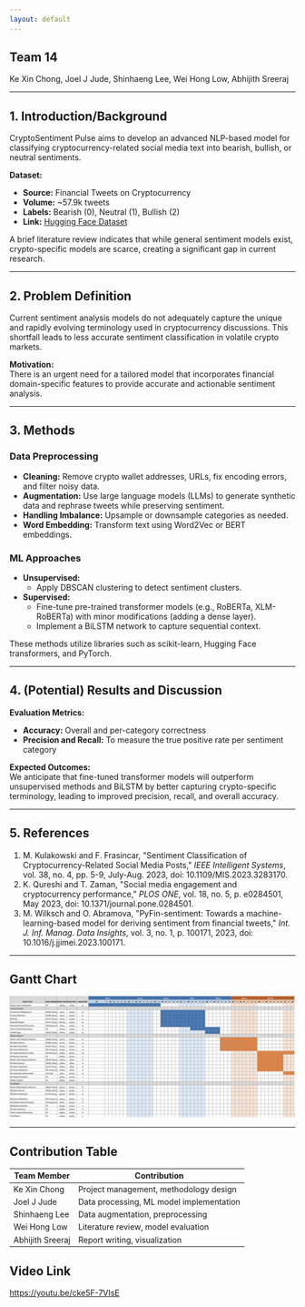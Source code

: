 ```yaml
---
layout: default
---
```


## Team 14  
Ke Xin Chong, Joel J Jude, Shinhaeng Lee, Wei Hong Low, Abhijith Sreeraj

---

## 1. Introduction/Background

CryptoSentiment Pulse aims to develop an advanced NLP-based model for classifying cryptocurrency-related social media text into bearish, bullish, or neutral sentiments.

**Dataset:**  
- **Source:** Financial Tweets on Cryptocurrency  
- **Volume:** ~57.9k tweets  
- **Labels:** Bearish (0), Neutral (1), Bullish (2)  
- **Link:** [Hugging Face Dataset](https://huggingface.co/datasets/StephanAkkerman/financial-tweets-crypto)

A brief literature review indicates that while general sentiment models exist, crypto-specific models are scarce, creating a significant gap in current research.

---

## 2. Problem Definition

Current sentiment analysis models do not adequately capture the unique and rapidly evolving terminology used in cryptocurrency discussions. This shortfall leads to less accurate sentiment classification in volatile crypto markets.

**Motivation:**  
There is an urgent need for a tailored model that incorporates financial domain-specific features to provide accurate and actionable sentiment analysis.

---

## 3. Methods

### Data Preprocessing
- **Cleaning:** Remove crypto wallet addresses, URLs, fix encoding errors, and filter noisy data.
- **Augmentation:** Use large language models (LLMs) to generate synthetic data and rephrase tweets while preserving sentiment.
- **Handling Imbalance:** Upsample or downsample categories as needed.
- **Word Embedding:** Transform text using Word2Vec or BERT embeddings.

### ML Approaches
- **Unsupervised:**  
  - Apply DBSCAN clustering to detect sentiment clusters.
- **Supervised:**  
  - Fine-tune pre-trained transformer models (e.g., RoBERTa, XLM-RoBERTa) with minor modifications (adding a dense layer).  
  - Implement a BiLSTM network to capture sequential context.

These methods utilize libraries such as scikit-learn, Hugging Face transformers, and PyTorch.

---

## 4. (Potential) Results and Discussion

**Evaluation Metrics:**  
- **Accuracy:** Overall and per-category correctness  
- **Precision and Recall:** To measure the true positive rate per sentiment category

**Expected Outcomes:**  
We anticipate that fine-tuned transformer models will outperform unsupervised methods and BiLSTM by better capturing crypto-specific terminology, leading to improved precision, recall, and overall accuracy.

---

## 5. References

1. M. Kulakowski and F. Frasincar, "Sentiment Classification of Cryptocurrency-Related Social Media Posts," *IEEE Intelligent Systems*, vol. 38, no. 4, pp. 5-9, July-Aug. 2023, doi: 10.1109/MIS.2023.3283170.  
2. K. Qureshi and T. Zaman, "Social media engagement and cryptocurrency performance," *PLOS ONE*, vol. 18, no. 5, p. e0284501, May 2023, doi: 10.1371/journal.pone.0284501.  
3. M. Wilksch and O. Abramova, "PyFin-sentiment: Towards a machine-learning-based model for deriving sentiment from financial tweets," *Int. J. Inf. Manag. Data Insights*, vol. 3, no. 1, p. 100171, 2023, doi: 10.1016/j.jjimei.2023.100171.

---

## Gantt Chart

![Gantt Chart](assets/css/gantt-chart.png)  

---

## Contribution Table

| **Team Member**    | **Contribution**                                    |
|--------------------|-----------------------------------------------------|
| Ke Xin Chong       | Project management, methodology design              |
| Joel J Jude        | Data processing, ML model implementation            |
| Shinhaeng Lee      | Data augmentation, preprocessing                    |
| Wei Hong Low       | Literature review, model evaluation                 |
| Abhijith Sreeraj   | Report writing, visualization                       |

## Video Link

https://youtu.be/cke5F-7VIsE
